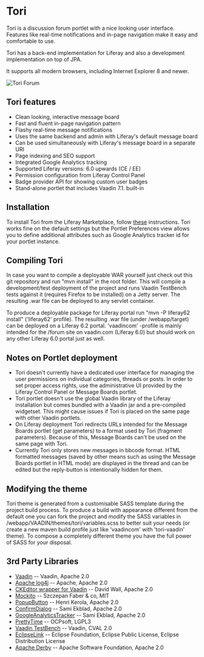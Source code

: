 # Tori

Tori is a discussion forum portlet with a nice looking user interface. Features like real-time notifications and in-page navigation make it easy and comfortable to use. 

Tori has a back-end implementation for Liferay and also a development implementation on top of JPA.

It supports all modern browsers, including Internet Explorer 8 and newer.

![Tori Forum](https://vaadin.com/image/image_gallery?uuid=d1506121-5b14-4280-b2d2-8ae8a77ee8d5&groupId=10187&t=1396271871890)

## Tori features

* Clean looking, interactive message board
* Fast and fluent in-page navigation pattern
* Flashy real-time message notifications
* Uses the same backend and admin with Liferay's default message board
* Can be used simultaneously with Liferay's message board in a separate URI
* Page indexing and SEO support 
* Integrated Google Analytics tracking
* Supported Liferay versions: 6.0 upwards (CE / EE)
* Permission configuration from Liferay Control Panel
* Badge provider API for showing custom user badges
* Stand-alone portlet that includes Vaadin 7.1. built-in

## Installation

To install Tori from the Liferay Marketplace, follow [these](https://www.liferay.com/documentation/liferay-portal/6.2/user-guide/-/ai/downloading-and-installing-apps-liferay-portal-6-2-user-guide-14-en) instructions. Tori works fine on the default settings but the Portlet Preferences view allows you to define additional attributes such as Google Analytics tracker id for your portlet instance.

## Compiling Tori

In case you want to compile a deployable WAR yourself just check out this git repository and run "mvn install" in the root folder. This will compile a development/test deployment of the project and runs Vaadin TestBench tests against it (requires Firefox to be installed) on a Jetty server. The resulting .war file can be deployed to any servlet container.

To produce a deployable package for Liferay portal run "mvn -P liferay62 install" ('liferay62' profile). The resulting .war file (under /webapp/target) can be deployed on a Liferay 6.2 portal. 'vaadincom' -profile is mainly intended for the /forum site on vaadin.com (Liferay 6.0) but should work on any other Liferay 6.0 portal just as well.

## Notes on Portlet deployment

 * Tori doesn't currently have a dedicated user interface for managing the user permissions on individual categories, threads or posts. In order to set proper access rights, use the administrative UI provided by the Liferay Control Panel or Message Boards portlet.
 * Tori portlet doesn't use the global Vaadin library of the Liferay installation but comes bundled with a Vaadin jar and a pre-compiled widgetset. This might cause issues if Tori is placed on the same page with other Vaadin portlets.
 * On Liferay deployment Tori redirects URLs intended for the Message Boards portlet (get parameters) to a format used by Tori (fragment parameters). Because of this, Message Boards can't be used on the same page with Tori.
 * Currently Tori only stores new messages in bbcode format. HTML formatted messages (saved by other means such as using the Message Boards portlet in HTML mode) are displayed in the thread and can be edited but the reply-button is intentionally hidden for them.

## Modifying the theme

Tori theme is generated from a customisable SASS template during the project build process. To produce a build with appearance different from the default one you can fork the project and modify the SASS variables in /webapp/VAADIN/themes/tori/variables.scss to better suit your needs (or create a new maven build profile just like 'vaadincom' with 'tori-vaadin' theme). To compose a completely different theme you have the full power of SASS for your disposal.

## 3rd Party Libraries

 * [Vaadin](https://vaadin.com/home) -- Vaadin, Apache 2.0
 * [Apache log4j](http://logging.apache.org/log4j/1.2/) -- Apache, Apache 2.0
 * [CKEditor wrapper for Vaadin](http://vaadin.com/addon/ckeditor-wrapper-for-vaadin) -- David Wall, Apache 2.0
 * [Mockito](http://code.google.com/p/mockito/) -- Szczepan Faber & co, MIT
 * [PopupButton](http://vaadin.com/addon/popupbutton) -- Henri Kerola, Apache 2.0
 * [ConfirmDialog](http://vaadin.com/addon/confirmdialog) -- Sami Ekblad, Apache 2.0
 * [GoogleAnalyticsTracker](http://vaadin.com/addon/googleanalyticstracker) -- Sami Ekblad, Apache 2.0
 * [PrettyTime](http://ocpsoft.com/prettytime/) -- OCPsoft, LGPL3
 * [Vaadin TestBench](https://vaadin.com/home) -- Vaadin, CVAL 2.0
 * [EclipseLink](https://www.eclipse.org/eclipselink/) -- Eclipse Foundation, Eclipse Public License, Eclipse Distribution License
 * [Apache Derby](http://db.apache.org/derby/) -- Apache Software Foundation, Apache 2.0